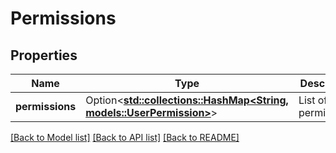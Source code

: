 # Permissions

## Properties

Name | Type | Description | Notes
------------ | ------------- | ------------- | -------------
**permissions** | Option<[**std::collections::HashMap<String, models::UserPermission>**](UserPermission.md)> | List of permissions. | [optional][readonly]

[[Back to Model list]](../README.md#documentation-for-models) [[Back to API list]](../README.md#documentation-for-api-endpoints) [[Back to README]](../README.md)


